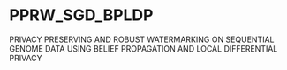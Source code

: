 # PPRW_SGD_BPLDP
PRIVACY PRESERVING AND ROBUST WATERMARKING ON SEQUENTIAL GENOME DATA USING BELIEF PROPAGATION AND LOCAL DIFFERENTIAL PRIVACY
